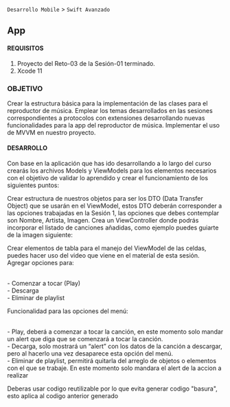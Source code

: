 `Desarrollo Mobile` > `Swift Avanzado`


## App

#### REQUISITOS

1. Proyecto del Reto-03 de la Sesión-01 terminado.
2. Xcode 11


### OBJETIVO
Crear la estructura básica para la implementación de las clases para el reproductor de música.
Emplear los temas desarrollados en las sesiones correspondientes a protocolos con extensiones desarrollando nuevas funcionalidades para la app del reproductor de música. 
Implementar el uso de MVVM en nuestro proyecto.



#### DESARROLLO
Con base en la aplicación que has ido desarrollando a lo largo del curso crearás los archivos Models y ViewModels para los elementos necesarios con el objetivo de validar lo aprendido y crear el funcionamiento de los siguientes puntos:

Crear estructura de nuestros objetos para ser los DTO (Data Transfer Object) que se usarán en el ViewModel, estos DTO deberán corresponder a las opciones trabajadas en la Sesión 1, las opciones que debes contemplar son Nombre, Artista, Imagen.
Crea un ViewController donde podrás incorporar el listado de canciones añadidas, como ejemplo puedes guiarte de la imagen siguiente:



<p>Crear elementos de tabla para el manejo del ViewModel de las celdas, puedes hacer uso del video que viene en el material de esta sesión.
Agregar opciones para:</p>
<br>- Comenzar a tocar (Play)
<br>- Descarga
<br>- Eliminar de playlist

<br>
<p>Funcionalidad para las opciones del menú:</p>
<br>- Play, deberá a comenzar a tocar la canción, en este momento solo mandar un alert que diga que se comenzará a tocar la canción.
<br>- Decarga, solo mostrará un “alert” con los datos de la canción a descargar, pero al hacerlo una vez desaparece esta opción del menú.
<br>- Eliminar de playlist, permitirá quitarla del arreglo de objetos o elementos con el que se trabaje. En este momento solo mandara el alert de la accion a realizar

<p>Deberas usar codigo reutilizable por lo que evita generar codigo "basura", esto aplica al codigo anterior generado</p>


